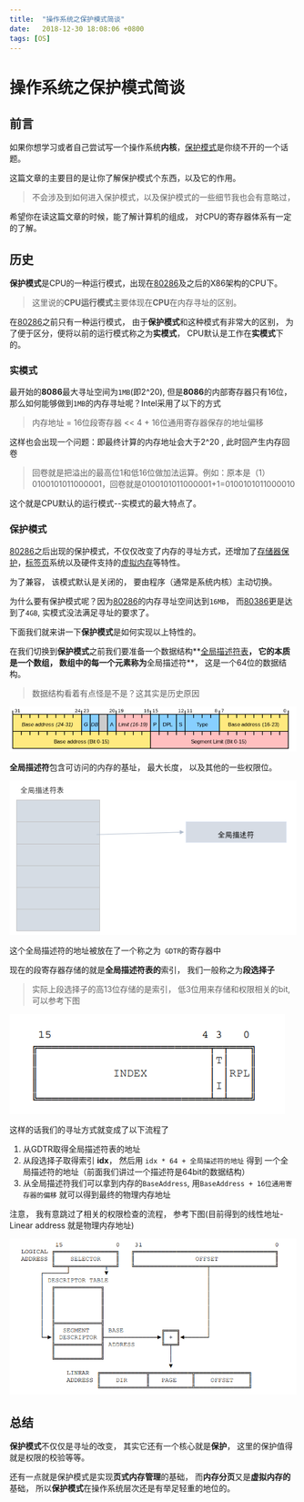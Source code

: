 ```yaml
---
title:  "操作系统之保护模式简谈"
date:   2018-12-30 18:08:06 +0800
tags: [OS]
---
```


# 操作系统之保护模式简谈
## 前言

如果你想学习或者自己尝试写一个操作系统**内核**，[保护模式](https://zh.wikipedia.org/wiki/%E4%BF%9D%E8%AD%B7%E6%A8%A1%E5%BC%8F)是你绕不开的一个话题。

这篇文章的主要目的是让你了解保护模式个东西，以及它的作用。

> 不会涉及到如何进入保护模式，以及保护模式的一些细节我也会有意略过， 

希望你在读这篇文章的时候，能了解计算机的组成， 对CPU的寄存器体系有一定的了解。

## 历史

**保护模式**是CPU的一种运行模式，出现在[80286](https://zh.wikipedia.org/wiki/80286)及之后的X86架构的CPU下。

> 这里说的**CPU运行模式**主要体现在**CPU**在内存寻址的区别。

在[80286](https://zh.wikipedia.org/wiki/80286)之前只有一种运行模式， 由于**保护模式**和这种模式有非常大的区别， 为了便于区分，便将以前的运行模式称之为**实模式**， CPU默认是工作在**实模式**下的。

### 实模式

最开始的**8086**最大寻址空间为`1MB`(即2^20), 但是**8086**的内部寄存器只有16位，那么如何能够做到`1MB`的内存寻址呢？Intel采用了以下的方式

> 内存地址 = 16位段寄存器 << 4 + 16位通用寄存器保存的地址偏移

这样也会出现一个问题：即最终计算的内存地址会大于2^20 , 此时回产生内存回卷

> 回卷就是把溢出的最高位1和低16位做加法运算。例如：原本是（1）0100101011000001，回卷就是0100101011000001+1=0100101011000010

这个就是CPU默认的运行模式--实模式的最大特点了。

### 保护模式

[80286](https://zh.wikipedia.org/wiki/80286)之后出现的保护模式，不仅仅改变了内存的寻址方式，还增加了[存储器保护](https://zh.wikipedia.org/wiki/%E8%A8%98%E6%86%B6%E9%AB%94%E4%BF%9D%E8%AD%B7)，[标签页](https://zh.wikipedia.org/wiki/%E5%88%86%E9%A0%81)系统以及硬件支持的[虚拟内存](https://zh.wikipedia.org/wiki/%E8%99%9A%E6%8B%9F%E5%86%85%E5%AD%98)等特性。

 为了兼容， 该模式默认是关闭的， 要由程序（通常是系统内核）主动切换。

为什么要有保护模式呢？因为[80286](https://zh.wikipedia.org/wiki/80286)的内存寻址空间达到`16MB`， 而[80386](https://zh.wikipedia.org/wiki/Intel_80386)更是达到了`4GB`, 实模式没法满足寻址的要求了。

下面我们就来讲一下**保护模式**是如何实现以上特性的。

在我们切换到**保护模式**之前我们要准备一个数据结构**[全局描述符表](https://zh.wikipedia.org/wiki/%E5%85%A8%E5%B1%80%E6%8F%8F%E8%BF%B0%E7%AC%A6%E8%A1%A8)**， 它的本质是一个数组， 数组中的每一个元素称为**全局描述符**， 这是一个64位的数据结构。

> 数据结构看着有点怪是不是？这其实是历史原因

![global-descriptor](img/global-descriptor.png)

**全局描述符**包含可访问的内存的基址， 最大长度， 以及其他的一些权限位。

![gdt-01](img/gdt-01.png)

这个全局描述符的地址被放在了一个称之为` GDTR`的寄存器中

现在的段寄存器存储的就是**全局描述符表的**索引， 我们一般称之为**段选择子**

> 实际上段选择子的高13位存储的是索引， 低3位用来存储和权限相关的bit, 可以参考下图

![selector](img/selector.png)

这样的话我们的寻址方式就变成了以下流程了

1. 从GDTR取得全局描述符表的地址
2. 从段选择子取得索引 **idx**， 然后用 `idx * 64 + 全局描述符的地址` 得到 一个全局描述符的地址（前面我们讲过一个描述符是64bit的数据结构）
3. 从全局描述符我们可以拿到内存的`BaseAddress`, 用`BaseAddress + 16位通用寄存器的偏移` 就可以得到最终的物理内存地址 

注意， 我有意跳过了相关的权限检查的流程， 参考下图(目前得到的线性地址-Linear address 就是物理内存地址)

![segment-translation](img/segment-translation.png)
## 总结

**保护模式**不仅仅是寻址的改变， 其实它还有一个核心就是**保护**， 这里的保护值得就是权限的校验等等。

还有一点就是保护模式是实现**页式内存管理**的基础， 而**内存分页**又是**虚拟内存的**基础， 所以**保护模式**在操作系统层次还是有举足轻重的地位的。
